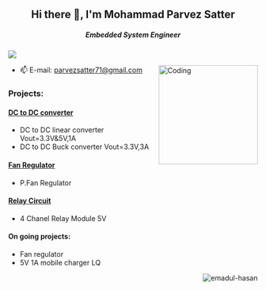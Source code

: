 <h2 align="center"> Hi there 👋, I'm Mohammad Parvez Satter</h2>

<h5 align="center">Embedded System Engineer </h5>

![](https://komarev.com/ghpvc/?username=emadul-hasan&color=blueviolet)

<img align="right" alt="Coding" width="200" src="https://user-images.githubusercontent.com/56286558/213905300-116e9c52-a77f-4d3d-9040-00535d7395c2.gif">

- 📫 E-mail: parvezsatter71@gmail.com

<h3 align="left">Projects:</h3>

<h4 align="left"><a href="https://github.com/Parvez-Satter/Portfolio?tab=readme-ov-file#dc-to-dc--converter" target="_blank">DC to DC converter</a> </h4>
<ul align="left">
  <li>DC to DC linear converter Vout=3.3V&5V,1A </li>
  <li>DC to DC Buck converter Vout=3.3V,3A </li>
</ul>

<h4 align="left"><a href="https://github.com/Parvez-Satter/Portfolio/blob/main/README.md#fan-regulator" target="_blank">Fan Regulator</a> </h4>
<ul align="left">
  <li>P.Fan Regulator </li>
</ul>

<h4 align="left"><a href="https://github.com/Parvez-Satter/Portfolio/blob/main/README.md#relay-circuit" target="_blank">Relay Circuit</a> </h4>
<ul align="left">
  <li>4 Chanel Relay Module 5V</li>
</ul>


<h4 align="left">On going projects:</h4>
<ul align="left">
  <li>Fan regulator</li>
  <li>5V 1A mobile charger LQ</li>
</ul>

<p><img align="right" src="https://github-readme-stats.vercel.app/api/top-langs?username=emadul-hasan&show_icons=true&locale=en&layout=compact" alt="emadul-hasan" /></p>
